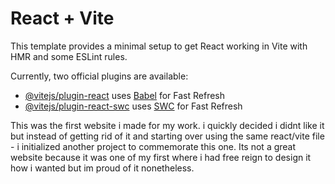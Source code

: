 # React + Vite

This template provides a minimal setup to get React working in Vite with HMR and some ESLint rules.

Currently, two official plugins are available:

- [@vitejs/plugin-react](https://github.com/vitejs/vite-plugin-react/blob/main/packages/plugin-react/README.md) uses [Babel](https://babeljs.io/) for Fast Refresh
- [@vitejs/plugin-react-swc](https://github.com/vitejs/vite-plugin-react-swc) uses [SWC](https://swc.rs/) for Fast Refresh


This was the first website i made for my work. i quickly decided i didnt like it but instead of getting rid of it and starting over using the same react/vite file - i initialized another project to commemorate this one. Its not a great website because it was one of my first where i had free reign to design it how i wanted but im proud of it nonetheless. 
